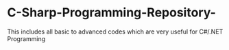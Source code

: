 # C-Sharp-Programming-Repository-
This includes all basic to advanced codes which are very useful for C#/.NET Programming
